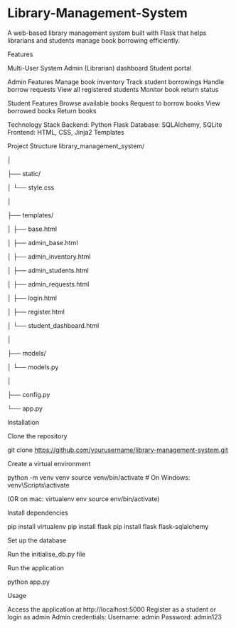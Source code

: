 # Library-Management-System

A web-based library management system built with Flask that helps librarians and students manage book borrowing efficiently.

Features

Multi-User System
Admin (Librarian) dashboard
Student portal

Admin Features
Manage book inventory
Track student borrowings
Handle borrow requests
View all registered students
Monitor book return status


Student Features
Browse available books
Request to borrow books
View borrowed books
Return books

Technology Stack
Backend: Python Flask
Database: SQLAlchemy, SQLite
Frontend: HTML, CSS, Jinja2 Templates

Project Structure
library_management_system/

│

├── static/

│   └── style.css

│

├── templates/

│   ├── base.html

│   ├── admin_base.html

│   ├── admin_inventory.html

│   ├── admin_students.html

│   ├── admin_requests.html

│   ├── login.html

│   ├── register.html

│   └── student_dashboard.html

│

├── models/

│   └── models.py

│

├── config.py

└── app.py

Installation

Clone the repository

git clone https://github.com/yourusername/library-management-system.git

Create a virtual environment

python -m venv venv
source venv/bin/activate  # On Windows: venv\Scripts\activate

(OR on mac:
virtualenv env
source env/bin/activate)

Install dependencies

pip install virtualenv
pip install flask
pip install flask flask-sqlalchemy

Set up the database

Run the initialise_db.py file

Run the application

python app.py

Usage

Access the application at http://localhost:5000
Register as a student or login as admin
Admin credentials:
Username: admin
Password: admin123
